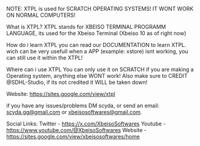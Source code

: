 NOTE:
XTPL is used for SCRATCH OPERATING SYSTEMS! IT WONT WORK ON NORMAL COMPUTERS!

What is XTPL?
XTPL stands for XBEISO TERMINAL PROGRAMM LANGUAGE, its used for the Xbeiso Terminal (Xbeiso 10 as of right now)

How do i learn XTPL
you can read our DOCUMENTATION to learn XTPL. wich can be very usefull when a APP (example: xstore) isnt working, you can still use it within the XTPL!

Where can i use XTPL
You can only use it on SCRATCH if you are making a Operating system, anything else WONT work! Also make sure to CREDIT @SDHL-Studio, if its not credited it WILL be taken down!

Website:
https://sites.google.com/view/xtpl

if you have any issues/problems DM scyda, or send an email: scyda.gg@gmail.com or xbeisosoftwares@gmail.com.

Social Links:
Twitter - https://x.com/XbeisoSoftwares
Youtube - https://www.youtube.com/@XbeisoSoftwares
Website - https://sites.google.com/view/xbeisosoftwares/home
